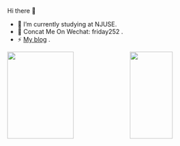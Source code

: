 Hi there 👋

- 🔭 I’m currently studying at NJUSE.
- 🌱 Concat Me On Wechat: friday252 .
- ⚡ [My blog](https://we1.top) .

<p>
<img src="https://github-readme-stats.vercel.app/api?username=rpeng666&count_private=true&show_icons=true&theme=blueberry" width=55% height="200px"/>
<img src="https://github-readme-stats.vercel.app/api/top-langs/?username=rpeng666&show_icons=true&layout=compact&cache_seconds=1800&langs_count=8&theme=blueberry&count_private=true&show_icons=true" width=44% height="200px"/>
</p>
